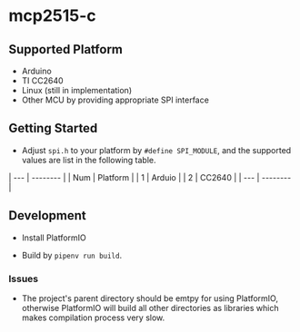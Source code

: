 # mcp2515-c

## Supported Platform

- Arduino
- TI CC2640
- Linux (still in implementation)
- Other MCU by providing appropriate SPI interface

## Getting Started

- Adjust ```spi.h``` to your platform by ```#define SPI_MODULE```, and the supported values are list in the following table.

| --- | -------- |
| Num | Platform |
| 1   | Arduio   |
| 2   | CC2640   |
| --- | -------- |

## Development

- Install PlatformIO

- Build by ```pipenv run build```.

### Issues

- The project's parent directory should be emtpy for using PlatformIO, otherwise PlatformIO will build all other directories as libraries which makes compilation process very slow.
